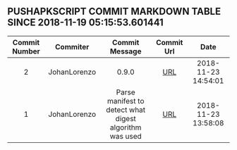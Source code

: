 ## PUSHAPKSCRIPT COMMIT MARKDOWN TABLE SINCE 2018-11-19 05:15:53.601441

| Commit Number | Commiter | Commit Message | Commit Url | Date | 
|:---:|:----:|:----------------------------------:|:------:|:----:| 
|2|JohanLorenzo|0.9.0|[URL](https://github.com/mozilla-releng/pushapkscript/commit/58b5746152105b09751139192ac63f89486b664b)|2018-11-23 14:54:01
|1|JohanLorenzo|Parse manifest to detect what digest algorithm was used|[URL](https://github.com/mozilla-releng/pushapkscript/commit/c783b80979156bf3cb2c78369dce300e2f76e5b6)|2018-11-23 13:58:08


